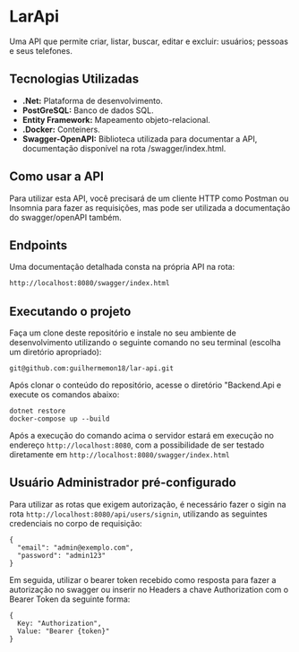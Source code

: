 # LarApi

Uma API que permite criar, listar, buscar, editar e excluir: usuários; pessoas e seus telefones.

## Tecnologias Utilizadas

- **.Net:** Plataforma de desenvolvimento.
- **PostGreSQL:** Banco de dados SQL.
- **Entity Framework:** Mapeamento objeto-relacional.
- **.Docker:** Conteiners.
- **Swagger-OpenAPI:** Biblioteca utilizada para documentar a API, documentação disponível na rota /swagger/index.html.

## Como usar a API

Para utilizar esta API, você precisará de um cliente HTTP como Postman ou Insomnia para fazer as requisições, mas pode ser utilizada a documentação do swagger/openAPI também.

## Endpoints

Uma documentação detalhada consta na própria API na rota:

```sh
http://localhost:8080/swagger/index.html
```
## Executando o projeto

Faça um clone deste repositório e instale no seu ambiente de desenvolvimento utilizando o seguinte comando no seu terminal (escolha um diretório apropriado):

```shell
git@github.com:guilhermemon18/lar-api.git
```

Após clonar o conteúdo do repositório, acesse o diretório "Backend.Api e execute os comandos abaixo:

```shell
dotnet restore
docker-compose up --build
```

Após a execução do comando acima o servidor estará em execução no endereço `http://localhost:8080`, com a possibilidade de ser testado diretamente em `http://localhost:8080/swagger/index.html`

## Usuário Administrador pré-configurado

Para utilizar as rotas que exigem autorização,  é necessário fazer o sigin  na rota `http://localhost:8080/api/users/signin`, utilizando as seguintes credenciais no corpo de requisição:

```shell
{
  "email": "admin@exemplo.com",
  "password": "admin123"
}
```
Em seguida, utilizar o bearer token recebido como resposta para fazer a autorização no swagger ou inserir no Headers a chave Authorization com o Bearer Token da seguinte forma:
```shell
{
  Key: "Authorization",
  Value: "Bearer {token}"
}
```
